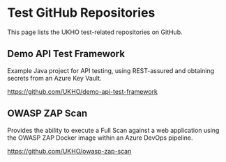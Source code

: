 # Test GitHub Repositories

This page lists the UKHO test-related repositories on GitHub.

## Demo API Test Framework

Example Java project for API testing, using REST-assured and obtaining secrets from an Azure Key Vault.

<https://github.com/UKHO/demo-api-test-framework>

## OWASP ZAP Scan

Provides the ability to execute a Full Scan against a web application using the OWASP ZAP Docker image within an Azure DevOps pipeline.

<https://github.com/UKHO/owasp-zap-scan>
